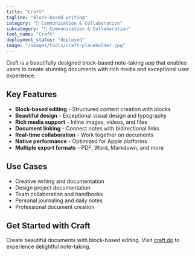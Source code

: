```yaml
---
title: "Craft"
tagline: "Block-based writing"
category: "💬 Communication & Collaboration"
subcategory: "💬 Communication & Collaboration"
tool_name: "Craft"
deployment_status: "deployed"
image: "/images/tools/craft-placeholder.jpg"
---
```

Craft is a beautifully designed block-based note-taking app that enables users to create stunning documents with rich media and exceptional user experience.

## Key Features

- **Block-based editing** - Structured content creation with blocks
- **Beautiful design** - Exceptional visual design and typography
- **Rich media support** - Inline images, videos, and files
- **Document linking** - Connect notes with bidirectional links
- **Real-time collaboration** - Work together on documents
- **Native performance** - Optimized for Apple platforms
- **Multiple export formats** - PDF, Word, Markdown, and more

## Use Cases

- Creative writing and documentation
- Design project documentation
- Team collaboration and handbooks
- Personal journaling and daily notes
- Professional document creation

## Get Started with Craft

Create beautiful documents with block-based editing. Visit [craft.do](https://www.craft.do) to experience delightful note-taking.